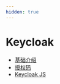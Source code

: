 ```yaml
---
hidden: true
---
```


# Keycloak

* [基础介绍](./1.基础介绍Oauth2.md)
* [授权码](./2.授权码+Pkce.md)
* [Keycloak JS](./3.KeyClockJs使用.md)
